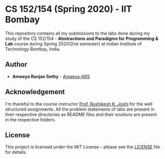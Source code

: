 # CS 152/154 (Spring 2020) - IIT Bombay

This repository contains all my submissions to the labs done during my study of the CS 152/154 - **Abstractions and Paradigms for Programming & Lab** course during Spring 2020(2nd semester) at Indian Institute of Technology Bombay, India.

## Author

* **Ameeya Ranjan Sethy** - [Ameeya-ARS](https://github.com/Ameeya-ARS)

## Acknowledgement

I'm thankful to the course instructor [Prof. Rushikesh K. Joshi](<https://www.cse.iitb.ac.in/~rkj/>) for the well structured assignments. All the problem statements of labs are present in their respective directories as README files and their soutions are present in the respective folders.

## License

This project is licensed under the MIT License - please see the [LICENSE](LICENSE) file for details.